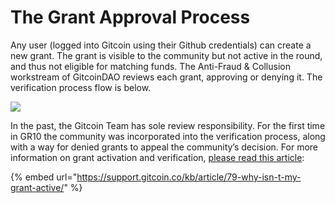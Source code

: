 # The Grant Approval Process

Any user \(logged into Gitcoin using their Github credentials\) can create a new grant. The grant is visible to the community but not active in the round, and thus not eligible for matching funds. The Anti-Fraud & Collusion workstream of GitcoinDAO reviews each grant, approving or denying it. The verification process flow is below.

![](https://lh3.googleusercontent.com/ra0AHoVKFZIAGlHxDJIQRKYMUr1i4rvYnLNUGqzUvqvLNTnkhjrgrlI-6irveqFsETmQdcRjyQ5CAzOi7RuJ2cdY4CXvlw5T38-WMqOyo8qCmANnt6IfkdSKXe9uPGqN12gfUyA)



In the past, the Gitcoin Team has sole review responsibility. For the first time in GR10 the community was incorporated into the verification process, along with a way for denied grants to appeal the community’s decision. For more information on grant activation and verification, [please read this article](https://support.gitcoin.co/kb/article/79-why-isn-t-my-grant-active/):

{% embed url="https://support.gitcoin.co/kb/article/79-why-isn-t-my-grant-active/" %}



